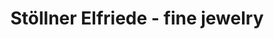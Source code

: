 ---
title: "Stöllner Elfriede - fine jewelry"
url: /hallein/stoellner-elfriede-fine-jewelry/
shop: Schmuck
---